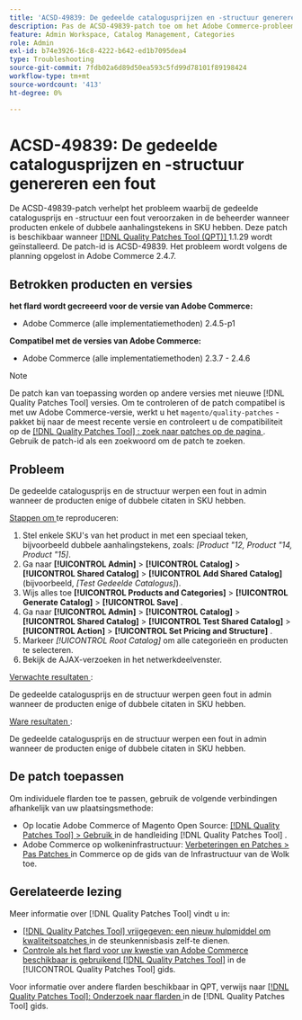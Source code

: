 ```yaml
---
title: 'ACSD-49839: De gedeelde catalogusprijzen en -structuur genereren een fout'
description: Pas de ACSD-49839-patch toe om het Adobe Commerce-probleem op te lossen waarbij de prijs en structuur van de gedeelde catalogus een fout in de beheerder veroorzaken wanneer producten enkele of dubbele aanhalingstekens in SKU hebben.
feature: Admin Workspace, Catalog Management, Categories
role: Admin
exl-id: b74e3926-16c8-4222-b642-ed1b7095dea4
type: Troubleshooting
source-git-commit: 7fdb02a6d89d50ea593c5fd99d78101f89198424
workflow-type: tm+mt
source-wordcount: '413'
ht-degree: 0%

---
```


# ACSD-49839: De gedeelde catalogusprijzen en -structuur genereren een fout

De ACSD-49839-patch verhelpt het probleem waarbij de gedeelde catalogusprijs en -structuur een fout veroorzaken in de beheerder wanneer producten enkele of dubbele aanhalingstekens in SKU hebben. Deze patch is beschikbaar wanneer [[!DNL Quality Patches Tool (QPT)] ](https://experienceleague.adobe.com/nl/docs/commerce-operations/tools/quality-patches-tool/quality-patches-tool-to-self-serve-quality-patches) 1.1.29 wordt geïnstalleerd. De patch-id is ACSD-49839. Het probleem wordt volgens de planning opgelost in Adobe Commerce 2.4.7.

## Betrokken producten en versies

**het flard wordt gecreeerd voor de versie van Adobe Commerce:**

* Adobe Commerce (alle implementatiemethoden) 2.4.5-p1

**Compatibel met de versies van Adobe Commerce:**

* Adobe Commerce (alle implementatiemethoden) 2.3.7 - 2.4.6

>[!NOTE]
>
>De patch kan van toepassing worden op andere versies met nieuwe [!DNL Quality Patches Tool] versies. Om te controleren of de patch compatibel is met uw Adobe Commerce-versie, werkt u het `magento/quality-patches` -pakket bij naar de meest recente versie en controleert u de compatibiliteit op de [[!DNL Quality Patches Tool] : zoek naar patches op de pagina ](https://experienceleague.adobe.com/tools/commerce-quality-patches/index.html?lang=nl-NL) . Gebruik de patch-id als een zoekwoord om de patch te zoeken.

## Probleem

De gedeelde catalogusprijs en de structuur werpen een fout in admin wanneer de producten enige of dubbele citaten in SKU hebben.

<u> Stappen om </u> te reproduceren:

1. Stel enkele SKU&#39;s van het product in met een speciaal teken, bijvoorbeeld dubbele aanhalingstekens, zoals:
   *[Product &quot;12, Product &quot;14, Product &quot;15]*.
1. Ga naar **[!UICONTROL Admin]** > **[!UICONTROL Catalog]** > **[!UICONTROL Shared Catalog]** > **[!UICONTROL Add Shared Catalog]** (bijvoorbeeld, *[Test Gedeelde Catalogus]*).
1. Wijs alles toe **[!UICONTROL Products and Categories]** > **[!UICONTROL Generate Catalog]** > **[!UICONTROL Save]** .
1. Ga naar **[!UICONTROL Admin]** > **[!UICONTROL Catalog]** > **[!UICONTROL Shared Catalog]** > **[!UICONTROL Test Shared Catalog]** > **[!UICONTROL Action]** > **[!UICONTROL Set Pricing and Structure]** .
1. Markeer *[!UICONTROL Root Catalog]* om alle categorieën en producten te selecteren.
1. Bekijk de AJAX-verzoeken in het netwerkdeelvenster.

<u> Verwachte resultaten </u>:

De gedeelde catalogusprijs en de structuur werpen geen fout in admin wanneer de producten enige of dubbele citaten in SKU hebben.

<u> Ware resultaten </u>:

De gedeelde catalogusprijs en de structuur werpen een fout in admin wanneer de producten enige of dubbele citaten in SKU hebben.

## De patch toepassen

Om individuele flarden toe te passen, gebruik de volgende verbindingen afhankelijk van uw plaatsingsmethode:

* Op locatie Adobe Commerce of Magento Open Source: [[!DNL Quality Patches Tool] > Gebruik ](/help/tools/quality-patches-tool/usage.md) in de handleiding [!DNL Quality Patches Tool] .
* Adobe Commerce op wolkeninfrastructuur: [ Verbeteringen en Patches > Pas Patches ](https://experienceleague.adobe.com/docs/commerce-cloud-service/user-guide/develop/upgrade/apply-patches.html?lang=nl-NL) in Commerce op de gids van de Infrastructuur van de Wolk toe.

## Gerelateerde lezing

Meer informatie over [!DNL Quality Patches Tool] vindt u in:

* [[!DNL Quality Patches Tool]  vrijgegeven: een nieuw hulpmiddel om kwaliteitspatches ](https://experienceleague.adobe.com/nl/docs/commerce-operations/tools/quality-patches-tool/quality-patches-tool-to-self-serve-quality-patches) in de steunkennisbasis zelf-te dienen.
* [ Controle als het flard voor uw kwestie van Adobe Commerce beschikbaar is gebruikend  [!DNL Quality Patches Tool]](/help/tools/quality-patches-tool/patches-available-in-qpt/check-patch-for-magento-issue-with-magento-quality-patches.md) in de [!UICONTROL Quality Patches Tool] gids.


Voor informatie over andere flarden beschikbaar in QPT, verwijs naar [[!DNL Quality Patches Tool]: Onderzoek naar flarden ](https://experienceleague.adobe.com/tools/commerce-quality-patches/index.html?lang=nl-NL) in de [!DNL Quality Patches Tool] gids.
